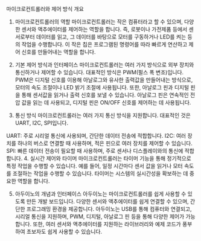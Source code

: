 마이크로컨트롤러와 제어 방식 개요
1. 마이크로컨트롤러의 역할
마이크로컨트롤러는 작은 컴퓨터라고 할 수 있으며, 다양한 센서와 액추에이터를 제어하는 역할을 합니다. 즉, 로봇이나 가전제품 등에서 센서로부터 데이터를 읽고, 그 데이터를 바탕으로 모터를 구동하거나 LED를 켜는 등의 작업을 수행합니다. 이 작은 칩은 프로그램된 명령어를 따라 빠르게 연산하고 제어 신호를 만들어내는 역할을 합니다.

2. 기본 제어 방식과 인터페이스
마이크로컨트롤러는 여러 가지 방식으로 외부 장치와 통신하거나 제어할 수 있습니다. 대표적인 방식은 PWM(펄스 폭 변조)입니다. PWM은 디지털 신호를 이용해 아날로그와 유사한 출력값을 만들어내는 방식으로, 모터의 속도 조절이나 LED 밝기 조절에 사용됩니다. 또한, 아날로그 핀과 디지털 핀을 통해 센서값을 읽거나 출력 신호를 보낼 수 있습니다. 아날로그 핀은 연속적인 전압 값을 읽는 데 사용되고, 디지털 핀은 ON/OFF 신호를 제어하는 데 사용됩니다.

3. 통신 방식
마이크로컨트롤러는 여러 가지 통신 방식을 지원합니다. 대표적인 것은 UART, I2C, SPI입니다.

UART: 주로 시리얼 통신에 사용되며, 간단한 데이터 전송에 적합합니다.
I2C: 여러 장치를 하나의 버스로 연결할 때 사용하며, 적은 핀으로 여러 장치를 제어할 수 있습니다.
SPI: 빠른 데이터 전송이 필요할 때 사용하며, 주로 센서나 디스플레이와의 통신에 적합합니다.
4. 실시간 제어와 타이머
마이크로컨트롤러는 타이머 기능을 통해 정기적으로 특정 작업을 수행할 수 있습니다. 예를 들어, 일정 시간마다 센서 값을 읽거나 모터 속도를 조절하는 작업을 수행할 수 있습니다. 타이머는 시스템의 실시간성을 확보하는 데 중요한 역할을 합니다.

5. 아두이노의 개념과 인터페이스
아두이노는 마이크로컨트롤러를 쉽게 사용할 수 있도록 만든 개발 보드입니다. 다양한 센서와 액추에이터를 쉽게 연결할 수 있으며, 간단한 프로그래밍 환경을 제공합니다. 아두이노는 USB를 통해 컴퓨터와 연결되고, 시리얼 통신을 지원하며, PWM, 디지털, 아날로그 핀 등을 통해 다양한 제어가 가능합니다. 또한, 여러 센서와 액추에이터를 지원하는 라이브러리와 예제 코드가 풍부하여 초보자도 쉽게 사용할 수 있습니다.